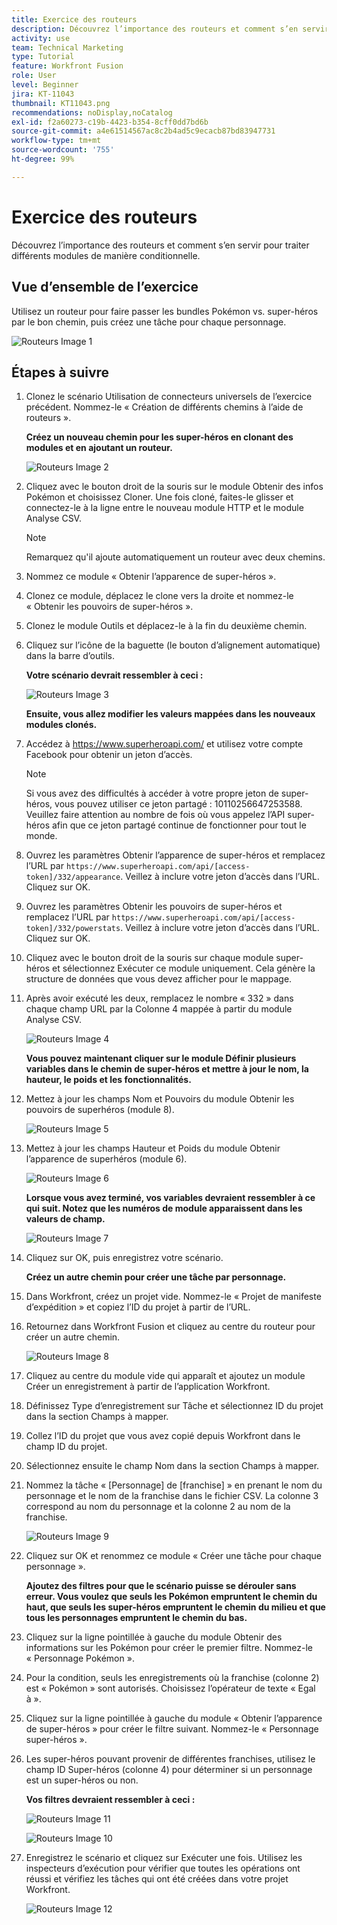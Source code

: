 ```yaml
---
title: Exercice des routeurs
description: Découvrez l’importance des routeurs et comment s’en servir pour traiter différents modules de manière conditionnelle.
activity: use
team: Technical Marketing
type: Tutorial
feature: Workfront Fusion
role: User
level: Beginner
jira: KT-11043
thumbnail: KT11043.png
recommendations: noDisplay,noCatalog
exl-id: f2a60273-c19b-4423-b354-8cff0dd7bd6b
source-git-commit: a4e61514567ac8c2b4ad5c9ecacb87bd83947731
workflow-type: tm+mt
source-wordcount: '755'
ht-degree: 99%

---
```


# Exercice des routeurs

Découvrez l’importance des routeurs et comment s’en servir pour traiter différents modules de manière conditionnelle.

## Vue d’ensemble de l’exercice

Utilisez un routeur pour faire passer les bundles Pokémon vs. super-héros par le bon chemin, puis créez une tâche pour chaque personnage.

![Routeurs Image 1](../12-exercises/assets/routers-walkthrough-1.png)

## Étapes à suivre

1. Clonez le scénario Utilisation de connecteurs universels de l’exercice précédent. Nommez-le « Création de différents chemins à l’aide de routeurs ».

   **Créez un nouveau chemin pour les super-héros en clonant des modules et en ajoutant un routeur.**

   ![Routeurs Image 2](../12-exercises/assets/routers-walkthrough-2.png)

1. Cliquez avec le bouton droit de la souris sur le module Obtenir des infos Pokémon et choisissez Cloner. Une fois cloné, faites-le glisser et connectez-le à la ligne entre le nouveau module HTTP et le module Analyse CSV.

   >[!NOTE]
   >
   > Remarquez qu&#39;il ajoute automatiquement un routeur avec deux chemins.

1. Nommez ce module « Obtenir l’apparence de super-héros ».
1. Clonez ce module, déplacez le clone vers la droite et nommez-le « Obtenir les pouvoirs de super-héros ».
1. Clonez le module Outils et déplacez-le à la fin du deuxième chemin.
1. Cliquez sur l’icône de la baguette (le bouton d’alignement automatique) dans la barre d’outils.

   **Votre scénario devrait ressembler à ceci :**

   ![Routeurs Image 3](../12-exercises/assets/routers-walkthrough-3.png)

   **Ensuite, vous allez modifier les valeurs mappées dans les nouveaux modules clonés.**

1. Accédez à <https://www.superheroapi.com/> et utilisez votre compte Facebook pour obtenir un jeton d’accès.

   >[!NOTE]
   >
   >Si vous avez des difficultés à accéder à votre propre jeton de super-héros, vous pouvez utiliser ce jeton partagé : 10110256647253588. Veuillez faire attention au nombre de fois où vous appelez l’API super-héros afin que ce jeton partagé continue de fonctionner pour tout le monde.

1. Ouvrez les paramètres Obtenir l’apparence de super-héros et remplacez l’URL par `https://www.superheroapi.com/api/[access- token]/332/appearance`. Veillez à inclure votre jeton d’accès dans l’URL. Cliquez sur OK.
1. Ouvrez les paramètres Obtenir les pouvoirs de super-héros et remplacez l’URL par `https://www.superheroapi.com/api/[access- token]/332/powerstats`. Veillez à inclure votre jeton d’accès dans l’URL. Cliquez sur OK.
1. Cliquez avec le bouton droit de la souris sur chaque module super-héros et sélectionnez Exécuter ce module uniquement. Cela génère la structure de données que vous devez afficher pour le mappage.
1. Après avoir exécuté les deux, remplacez le nombre « 332 » dans chaque champ URL par la Colonne 4 mappée à partir du module Analyse CSV.

   ![Routeurs Image 4](../12-exercises/assets/routers-walkthrough-4.png)

   **Vous pouvez maintenant cliquer sur le module Définir plusieurs variables dans le chemin de super-héros et mettre à jour le nom, la hauteur, le poids et les fonctionnalités.**

1. Mettez à jour les champs Nom et Pouvoirs du module Obtenir les pouvoirs de superhéros (module 8).

   ![Routeurs Image 5](../12-exercises/assets/routers-walkthrough-5.png)

1. Mettez à jour les champs Hauteur et Poids du module Obtenir l’apparence de superhéros (module 6).

   ![Routeurs Image 6](../12-exercises/assets/routers-walkthrough-6.png)

   **Lorsque vous avez terminé, vos variables devraient ressembler à ce qui suit. Notez que les numéros de module apparaissent dans les valeurs de champ.**

   ![Routeurs Image 7](../12-exercises/assets/routers-walkthrough-7.png)

1. Cliquez sur OK, puis enregistrez votre scénario.

   **Créez un autre chemin pour créer une tâche par personnage.**

1. Dans Workfront, créez un projet vide. Nommez-le « Projet de manifeste d’expédition » et copiez l’ID du projet à partir de l’URL.
1. Retournez dans Workfront Fusion et cliquez au centre du routeur pour créer un autre chemin.

   ![Routeurs Image 8](../12-exercises/assets/routers-walkthrough-8.png)

1. Cliquez au centre du module vide qui apparaît et ajoutez un module Créer un enregistrement à partir de l’application Workfront.
1. Définissez Type d’enregistrement sur Tâche et sélectionnez ID du projet dans la section Champs à mapper.
1. Collez l’ID du projet que vous avez copié depuis Workfront dans le champ ID du projet.
1. Sélectionnez ensuite le champ Nom dans la section Champs à mapper.
1. Nommez la tâche « [Personnage] de [franchise] » en prenant le nom du personnage et le nom de la franchise dans le fichier CSV. La colonne 3 correspond au nom du personnage et la colonne 2 au nom de la franchise.

   ![Routeurs Image 9](../12-exercises/assets/routers-walkthrough-9.png)

1. Cliquez sur OK et renommez ce module « Créer une tâche pour chaque personnage ».

   **Ajoutez des filtres pour que le scénario puisse se dérouler sans erreur. Vous voulez que seuls les Pokémon empruntent le chemin du haut, que seuls les super-héros empruntent le chemin du milieu et que tous les personnages empruntent le chemin du bas.**

1. Cliquez sur la ligne pointillée à gauche du module Obtenir des informations sur les Pokémon pour créer le premier filtre. Nommez-le « Personnage Pokémon ».
1. Pour la condition, seuls les enregistrements où la franchise (colonne 2) est « Pokémon » sont autorisés. Choisissez l’opérateur de texte « Egal à ».
1. Cliquez sur la ligne pointillée à gauche du module « Obtenir l’apparence de super-héros » pour créer le filtre suivant. Nommez-le « Personnage super-héros ».
1. Les super-héros pouvant provenir de différentes franchises, utilisez le champ ID Super-héros (colonne 4) pour déterminer si un personnage est un super-héros ou non.

   **Vos filtres devraient ressembler à ceci :**

   ![Routeurs Image 11](../12-exercises/assets/routers-walkthrough-11.png)

   ![Routeurs Image 10](../12-exercises/assets/routers-walkthrough-10.png)

1. Enregistrez le scénario et cliquez sur Exécuter une fois. Utilisez les inspecteurs d’exécution pour vérifier que toutes les opérations ont réussi et vérifiez les tâches qui ont été créées dans votre projet Workfront.

   ![Routeurs Image 12](../12-exercises/assets/routers-walkthrough-12.png)
